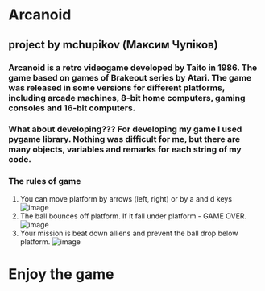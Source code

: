 # Arcanoid
## project by mchupikov (Максим Чупіков)
### Arcanoid is a retro videogame developed by Taito in 1986. The game based on games of Brakeout series by Atari. The game was released in some versions for different platforms, including arcade machines, 8-bit home computers, gaming consoles and 16-bit computers.
### What about developing??? For developing my game I used pygame library. Nothing was difficult for me, but there are many objects, variables and remarks for each string of my code.
### The rules of game
1. You can move platform by arrows (left, right) or by a and d keys 
![image](https://github.com/user-attachments/assets/efe82b82-613b-47a1-9415-2353c76d0147)
2. The ball bounces off platform. If it fall under platform - GAME OVER.
![image](https://github.com/user-attachments/assets/bd0aa447-1b61-4bf6-8473-ebc794099466)
3. Your mission is beat down alliens and prevent the ball drop below platform.
![image](https://github.com/user-attachments/assets/239a1f58-1acc-4f1b-a7cf-dc6f3c76b2a6)
# Enjoy the game
